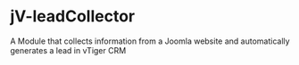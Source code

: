 jV-leadCollector
================

A Module that collects information from a Joomla website and automatically generates a lead in vTiger CRM
